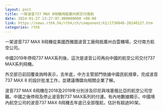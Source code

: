 ```yaml
---
layout: post
title: 一架波音737 MAX 8飛機飛抵廣州將交付南航
date: 2024-01-27 13:27:07.000000000 +08:00
link: https://news.rthk.hk/rthk/ch/component/k2/1738040-20240127.htm
categories: rthk
---
```


一架波音737 MAX 8飛機從美國西雅圖波音工廠飛抵廣州白雲機場，交付南方航空公司。

中國2019年停飛737 MAX系列後，這次是波音公司再向中國的航空公司交付737 MAX系列飛機。

外交部日前回覆查詢時表示，去年底，中方主管部門依據中國民航規章，完成波音737 MAX 8 的設計批准工作，並建議傳媒向相關企業了解。

波音737 MAX 8飛機在2018及2019年分別涉及印尼與埃塞俄比亞的航空公司空難。中國之後停飛及停止波音對737 MAX系列的付運。有內地數據顯示，中國境內航空公司的波音737 MAX 8飛機去年底已全部復航，估計有超過90架。
